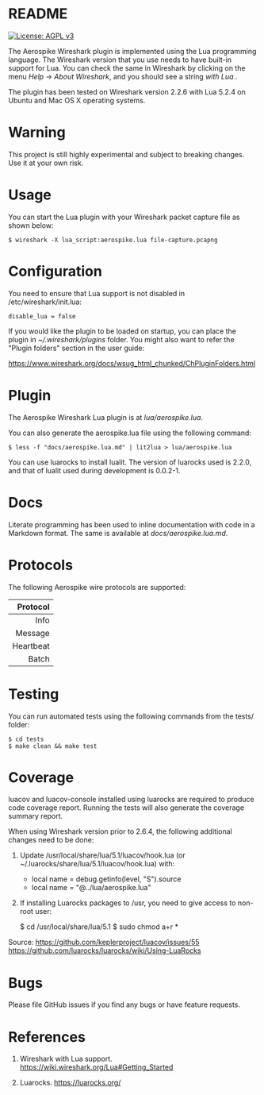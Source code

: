 README
======

[![License: AGPL v3](https://img.shields.io/badge/License-AGPL%20v3-blue.svg)](https://www.gnu.org/licenses/agpl-3.0)

The Aerospike Wireshark plugin is implemented using the Lua
programming language. The Wireshark version that you use needs to have
built-in support for Lua. You can check the same in Wireshark by
clicking on the menu *Help* -> *About Wireshark*, and you should see a
string *with Lua <version>*.

The plugin has been tested on Wireshark version 2.2.6 with Lua 5.2.4
on Ubuntu and Mac OS X operating systems.

Warning
=======

This project is still highly experimental and subject to breaking
changes. Use it at your own risk.

Usage
=====

You can start the Lua plugin with your Wireshark packet capture file
as shown below:

    $ wireshark -X lua_script:aerospike.lua file-capture.pcapng

Configuration
=============

You need to ensure that Lua support is not disabled in
/etc/wireshark/init.lua:

    disable_lua = false

If you would like the plugin to be loaded on startup, you can place
the plugin in *~/.wireshark/plugins* folder. You might also want to
refer the "Plugin folders" section in the user guide:

  https://www.wireshark.org/docs/wsug_html_chunked/ChPluginFolders.html

Plugin
======

The Aerospike Wireshark Lua plugin is at *lua/aerospike.lua*.

You can also generate the aerospike.lua file using the following command:

    $ less -f "docs/aerospike.lua.md" | lit2lua > lua/aerospike.lua

You can use luarocks to install lualit. The version of luarocks used
is 2.2.0, and that of lualit used during development is 0.0.2-1.

Docs
====

Literate programming has been used to inline documentation with code
in a Markdown format. The same is available at *docs/aerospike.lua.md*.

Protocols
=========

The following Aerospike wire protocols are supported:

| Protocol  | 
|----------:|
| Info      |
| Message   |
| Heartbeat |
| Batch     |

Testing
=======

You can run automated tests using the following commands from the
tests/ folder:

    $ cd tests
    $ make clean && make test

Coverage
========

luacov and luacov-console installed using luarocks are required to
produce code coverage report. Running the tests will also generate the
coverage summary report.

When using Wireshark version prior to 2.6.4, the following additional
changes need to be done:

1. Update /usr/local/share/lua/5.1/luacov/hook.lua (or
   ~/.luarocks/share/lua/5.1/luacov/hook.lua) with:

    - local name = debug.getinfo(level, "S").source
    + local name = "@../lua/aerospike.lua"

2. If installing Luarocks packages to /usr, you need to give access to non-root user:

    $ cd /usr/local/share/lua/5.1
    $ sudo chmod a+r *

Source: https://github.com/keplerproject/luacov/issues/55
        https://github.com/luarocks/luarocks/wiki/Using-LuaRocks

Bugs
====

Please file GitHub issues if you find any bugs or have feature requests.

References
==========

1. Wireshark with Lua support. https://wiki.wireshark.org/Lua#Getting_Started

2. Luarocks. https://luarocks.org/
